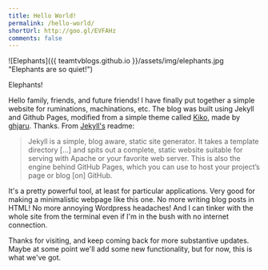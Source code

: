 ```yaml
---
title: Hello World!
permalink: /hello-world/
shortUrl: http://goo.gl/EVFAHz
comments: false
---
```


![Elephants]({{ teamtvblogs.github.io }}/assets/img/elephants.jpg "Elephants are so quiet!")

<p class="lead">Elephants!</p>

Hello family, friends, and future friends! I have finally put together a simple website for ruminations, machinations, etc. The blog was built using Jekyll and Github Pages, modified from a simple theme called <a href="http://github.com/gfjaru/Kiko">Kiko</a>, made by <a href="https://twitter.com/gfjaru">ghjaru</a>. Thanks. <!--more-->From <a href="http://jekyllrb.com">Jekyll's</a> readme:

> Jekyll is a simple, blog aware, static site generator. It takes a template directory [...] and spits out a complete, static website suitable for serving with Apache or your favorite web server. This is also the engine behind GitHub Pages, which you can use to host your project’s page or blog [on] GitHub.

It's a pretty powerful tool, at least for particular applications. Very good for making a minimalistic webpage like this one. No more writing blog posts in HTML! No more annoying Wordpress headaches! And I can tinker with the whole site from the terminal even if I'm in the bush with no internet connection.

Thanks for visiting, and keep coming back for more substantive updates. Maybe at some point we'll add some new functionality, but for now, this is what we've got.


